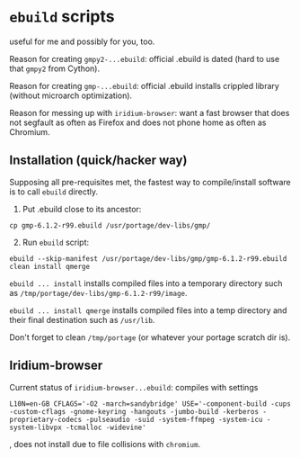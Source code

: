 # `ebuild` scripts

useful for me and possibly for you, too.

Reason for creating `gmpy2-...ebuild`: official .ebuild is dated (hard to use that `gmpy2` from Cython).

Reason for creating `gmp-...ebuild`: official .ebuild installs crippled library (without microarch optimization).

Reason for messing up with `iridium-browser`: want a fast browser that does not segfault as often as Firefox and does not phone home as often as Chromium.


## Installation (quick/hacker way)

Supposing all pre-requisites met, the fastest way to compile/install software is to call `ebuild` directly.

1. Put .ebuild close to its ancestor:
```
cp gmp-6.1.2-r99.ebuild /usr/portage/dev-libs/gmp/
```

2. Run `ebuild` script:
```
ebuild --skip-manifest /usr/portage/dev-libs/gmp/gmp-6.1.2-r99.ebuild clean install qmerge
```

`ebuild ... install` installs compiled files into a temporary directory such as `/tmp/portage/dev-libs/gmp-6.1.2-r99/image`.

`ebuild ... install qmerge` installs compiled files into a temp directory and their final destination such as `/usr/lib`.

Don't forget to clean `/tmp/portage` (or whatever your portage scratch dir is).

## Iridium-browser

Current status of `iridium-browser...ebuild`: compiles with settings
```
L10N=en-GB CFLAGS='-O2 -march=sandybridge' USE='-component-build -cups -custom-cflags -gnome-keyring -hangouts -jumbo-build -kerberos -proprietary-codecs -pulseaudio -suid -system-ffmpeg -system-icu -system-libvpx -tcmalloc -widevine'

```
, does not install due to file collisions with `chromium`.

